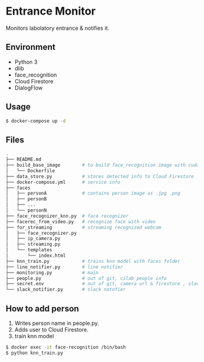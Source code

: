 # Entrance Monitor
Monitors labolatory entrance & notifies it.

## Environment
- Python 3
- dlib
- face_recognition
- Cloud Firestore
- DialogFlow

## Usage
```bash
$ docker-compose up -d
```

## Files
```bash
.
├── README.md
├── build_base_image        # to build face_recognition image with cuda driver
│   └── Dockerfile
├── data_store.py           # stores detected info to Cloud Firestore
├── docker-compose.yml      # service info
├── faces
│   ├── personA             # contains person image as .jpg .png
│   ├── personB
│   ├── ...
│   └── personN
├── face_recognizer_knn.py  # face recognizer
├── facerec_from_video.py   # recognize face with video
├── for_streaming           # streaming recognized webcam
│   ├── face_recognizer.py
│   ├── ip_camera.py
│   ├── streaming.py
│   └── templates
│       └── index.html
├── knn_train.py            # trains knn model with faces folder
├── line_notifier.py        # line notifier
├── monitoring.py           # main
├── people.py               # out of git, cilab people info
├── secret.env              # out of git, camera url & firestore , slack, line token
└── slack_notifier.py       # slack notofier
```

## How to add person
1. Writes person name in people.py.
1. Adds user to Cloud Firestore.
1. train knn model
```bash
$ docker exec -it face-recognition /bin/bash
$ python knn_train.py
```
